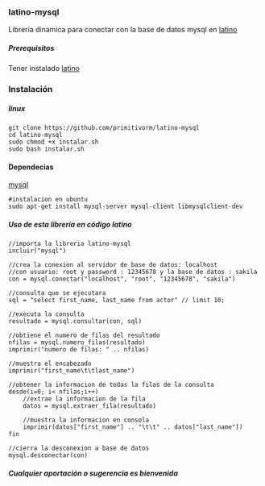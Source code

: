 ### latino-mysql
Libreria dinamica para conectar con la base de datos mysql en [latino](https://github.com/primitivorm/latino)

##### Prerequisitos
Tener instalado [latino](https://github.com/primitivorm/latino)

### Instalación
##### linux
```
git clone https://github.com/primitivorm/latino-mysql
cd latino-mysql
sudo chmod +x instalar.sh
sudo bash instalar.sh
```

#### Dependecias
[mysql](https://dev.mysql.com/doc/refman/8.0/en/linux-installation.html)
```
#instalacion en ubuntu
sudo apt-get install mysql-server mysql-client libmysqlclient-dev
```

##### Uso de esta librería en código latino
```
//importa la libreria latino-mysql
incluir("mysql")

//crea la conexion al servidor de base de datos: localhost
//con usuario: root y password : 12345678 y la base de datos : sakila
con = mysql.conectar("localhost", "root", "12345678", "sakila")

//consulta que se ejecutara
sql = "select first_name, last_name from actor"	// limit 10;

//executa la consulta
resultado = mysql.consultar(con, sql)

//obtiene el numero de filas del resultado
nfilas = mysql.numero_filas(resultado)
imprimir("numero de filas: " .. nfilas)

//muestra el encabezado
imprimir("first_name\t\tlast_name")

//obtener la informacion de todas la filas de la consulta
desde(i=0; i< nfilas;i++)
	//extrae la informacion de la fila
	datos = mysql.extraer_fila(resultado)

	//muestra la informacion en consola
	imprimir(datos["first_name"] .. "\t\t" .. datos["last_name"])
fin

//cierra la desconexion a base de datos
mysql.desconectar(con)
```

##### Cualquier aportación o sugerencia es bienvenida
